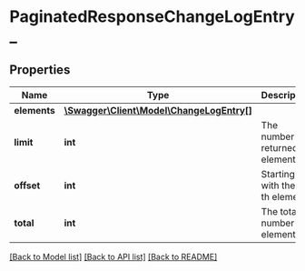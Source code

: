 # PaginatedResponseChangeLogEntry_

## Properties
Name | Type | Description | Notes
------------ | ------------- | ------------- | -------------
**elements** | [**\Swagger\Client\Model\ChangeLogEntry[]**](ChangeLogEntry.md) |  | 
**limit** | **int** | The number of returned elements | 
**offset** | **int** | Starting with the n-th element | 
**total** | **int** | The total number of elements | [optional] 

[[Back to Model list]](../README.md#documentation-for-models) [[Back to API list]](../README.md#documentation-for-api-endpoints) [[Back to README]](../README.md)


